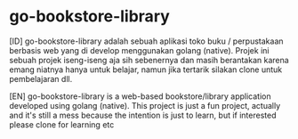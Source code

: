 ﻿# go-bookstore-library

[ID] go-bookstore-library adalah sebuah aplikasi toko buku / perpustakaan berbasis web yang di develop menggunakan golang 
(native). Projek ini sebuah projek iseng-iseng aja sih sebenernya dan masih berantakan karena emang niatnya hanya untuk 
belajar, namun jika tertarik silakan clone untuk pembelajaran dll.

[EN] go-bookstore-library is a web-based bookstore/library application developed using golang
(native). This project is just a fun project, actually and it's still a mess because the intention is just to
learn, but if interested please clone for learning etc
